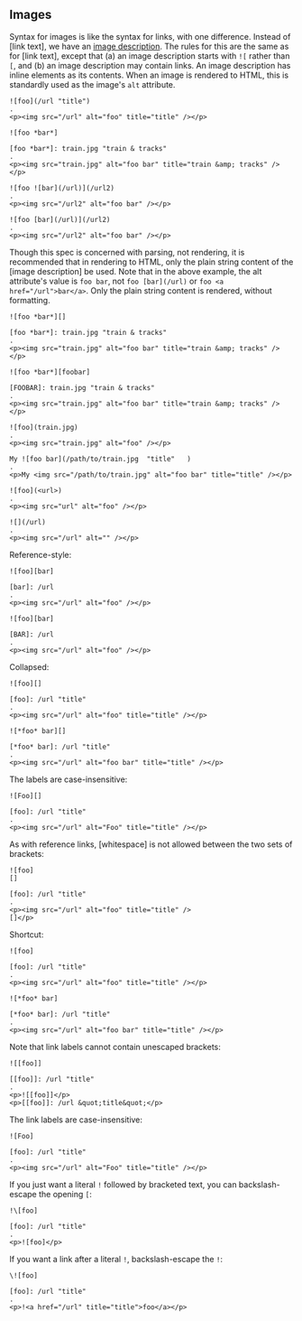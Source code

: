 ## Images

Syntax for images is like the syntax for links, with one
difference. Instead of [link text], we have an
[image description](@).  The rules for this are the
same as for [link text], except that (a) an
image description starts with `![` rather than `[`, and
(b) an image description may contain links.
An image description has inline elements
as its contents.  When an image is rendered to HTML,
this is standardly used as the image's `alt` attribute.

```````````````````````````````` example
![foo](/url "title")
.
<p><img src="/url" alt="foo" title="title" /></p>
````````````````````````````````


```````````````````````````````` example
![foo *bar*]

[foo *bar*]: train.jpg "train & tracks"
.
<p><img src="train.jpg" alt="foo bar" title="train &amp; tracks" /></p>
````````````````````````````````


```````````````````````````````` example
![foo ![bar](/url)](/url2)
.
<p><img src="/url2" alt="foo bar" /></p>
````````````````````````````````


```````````````````````````````` example
![foo [bar](/url)](/url2)
.
<p><img src="/url2" alt="foo bar" /></p>
````````````````````````````````


Though this spec is concerned with parsing, not rendering, it is
recommended that in rendering to HTML, only the plain string content
of the [image description] be used.  Note that in
the above example, the alt attribute's value is `foo bar`, not `foo
[bar](/url)` or `foo <a href="/url">bar</a>`.  Only the plain string
content is rendered, without formatting.

```````````````````````````````` example
![foo *bar*][]

[foo *bar*]: train.jpg "train & tracks"
.
<p><img src="train.jpg" alt="foo bar" title="train &amp; tracks" /></p>
````````````````````````````````


```````````````````````````````` example
![foo *bar*][foobar]

[FOOBAR]: train.jpg "train & tracks"
.
<p><img src="train.jpg" alt="foo bar" title="train &amp; tracks" /></p>
````````````````````````````````


```````````````````````````````` example
![foo](train.jpg)
.
<p><img src="train.jpg" alt="foo" /></p>
````````````````````````````````


```````````````````````````````` example
My ![foo bar](/path/to/train.jpg  "title"   )
.
<p>My <img src="/path/to/train.jpg" alt="foo bar" title="title" /></p>
````````````````````````````````


```````````````````````````````` example
![foo](<url>)
.
<p><img src="url" alt="foo" /></p>
````````````````````````````````


```````````````````````````````` example
![](/url)
.
<p><img src="/url" alt="" /></p>
````````````````````````````````


Reference-style:

```````````````````````````````` example
![foo][bar]

[bar]: /url
.
<p><img src="/url" alt="foo" /></p>
````````````````````````````````


```````````````````````````````` example
![foo][bar]

[BAR]: /url
.
<p><img src="/url" alt="foo" /></p>
````````````````````````````````


Collapsed:

```````````````````````````````` example
![foo][]

[foo]: /url "title"
.
<p><img src="/url" alt="foo" title="title" /></p>
````````````````````````````````


```````````````````````````````` example
![*foo* bar][]

[*foo* bar]: /url "title"
.
<p><img src="/url" alt="foo bar" title="title" /></p>
````````````````````````````````


The labels are case-insensitive:

```````````````````````````````` example
![Foo][]

[foo]: /url "title"
.
<p><img src="/url" alt="Foo" title="title" /></p>
````````````````````````````````


As with reference links, [whitespace] is not allowed
between the two sets of brackets:

```````````````````````````````` example
![foo]
[]

[foo]: /url "title"
.
<p><img src="/url" alt="foo" title="title" />
[]</p>
````````````````````````````````


Shortcut:

```````````````````````````````` example
![foo]

[foo]: /url "title"
.
<p><img src="/url" alt="foo" title="title" /></p>
````````````````````````````````


```````````````````````````````` example
![*foo* bar]

[*foo* bar]: /url "title"
.
<p><img src="/url" alt="foo bar" title="title" /></p>
````````````````````````````````


Note that link labels cannot contain unescaped brackets:

```````````````````````````````` example
![[foo]]

[[foo]]: /url "title"
.
<p>![[foo]]</p>
<p>[[foo]]: /url &quot;title&quot;</p>
````````````````````````````````


The link labels are case-insensitive:

```````````````````````````````` example
![Foo]

[foo]: /url "title"
.
<p><img src="/url" alt="Foo" title="title" /></p>
````````````````````````````````


If you just want a literal `!` followed by bracketed text, you can
backslash-escape the opening `[`:

```````````````````````````````` example
!\[foo]

[foo]: /url "title"
.
<p>![foo]</p>
````````````````````````````````


If you want a link after a literal `!`, backslash-escape the
`!`:

```````````````````````````````` example
\![foo]

[foo]: /url "title"
.
<p>!<a href="/url" title="title">foo</a></p>
````````````````````````````````
